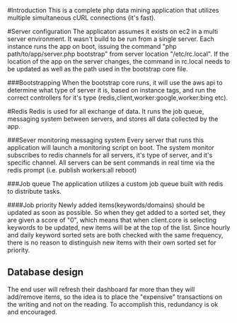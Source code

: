 #Introduction
This is a complete php data mining application that utilizes multiple simultaneous cURL connections (it's fast).

#Server configuration
The applicaton assumes it exists on ec2 in a multi server environment. It wasn't build to be run from a single server. Each instance runs the app on boot, issuing the command "php path/to/app/server.php bootstrap" from server location "/etc/rc.local". If the location of the app on the server changes, the command in rc.local needs to be updated as well as the path used in the bootstrap core file. 

###Bootstrapping
When the bootstrap core runs, it will use the aws api to determine what type of server it is, based on instance tags, and run the correct controllers for it's type (redis,client,worker:google,worker:bing etc).

#Redis
Redis is used for all exchange of data. It runs the job queue, messaging system between servers, and stores all data collected by the app.

###Sever monitoring messaging system
Every server that runs this application will launch a monitoring script on boot.  The system monitor subscribes to redis channels for all servers, it's type of server, and it's specific channel. All servers can be sent commands in real time via the redis prompt (i.e. publish workers:all reboot)

###Job queue 
The application utilizes a custom job queue built with redis to distribute tasks.

####Job priority
Newly added items(keywords/domains) should be updated as soon as possible. So when they get added to a sorted set, they are given a score of "0", which means that when client.core is selecting keywords to be updated, new items will be at the top of the list. Since hourly and daily keyword sorted sets are both checked with the same frequency, there is no reason to distinguish new items with their own sorted set for priority.

## Database design
The end user will refresh their dashboard far more than they will add/remove items, so the idea is to place the "expensive" transactions on the writing and not on the reading. To accomplish this, redundancy is ok and encouraged.
